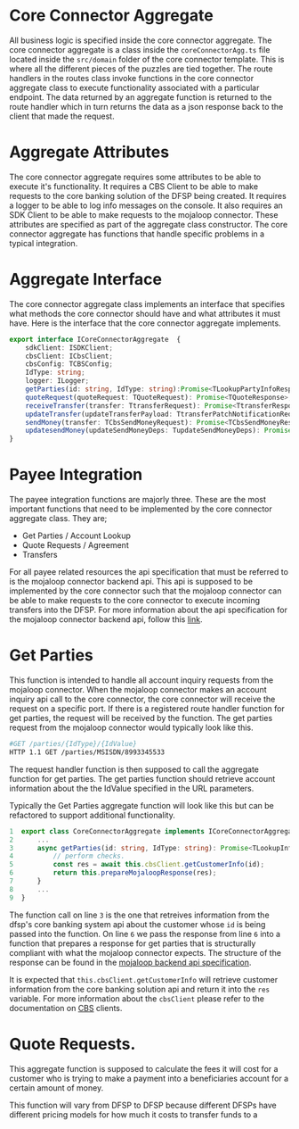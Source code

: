 # Core Connector Aggregate
All business logic is specified inside the core connector aggregate. The core connector aggregate is a class inside the `coreConnectorAgg.ts` file located inside the `src/domain` folder of the core connector template. This is where all the different pieces of the puzzles are tied together. The route handlers in the routes class invoke functions in the core connector aggregate class to execute functionality associated with a particular endpoint. The data returned by an aggregate function is returned to the route handler which in turn returns the data as a json response back to the client that made the request.

# Aggregate Attributes
The core connector aggregate requires some attributes to be able to execute it's functionality. It requires a CBS Client to be able to make requests to the core banking solution of the DFSP being created. It requires a logger to be able to log info messages on the console. It also requires an SDK Client to be able to make requests to the mojaloop connector. These attributes are specified as part of the aggregate class constructor. The core connector aggregate has functions that handle specific problems in a typical integration.

# Aggregate Interface
The core connector aggregate class implements an interface that specifies what methods the core connector should have and what attributes it must have. Here is the interface that the core connector aggregate implements.

```typescript
export interface ICoreConnectorAggregate  {
    sdkClient: ISDKClient;
    cbsClient: ICbsClient;
    cbsConfig: TCBSConfig;
    IdType: string;
    logger: ILogger;
    getParties(id: string, IdType: string):Promise<TLookupPartyInfoResponse>;
    quoteRequest(quoteRequest: TQuoteRequest): Promise<TQuoteResponse>;
    receiveTransfer(transfer: TtransferRequest): Promise<TtransferResponse>;
    updateTransfer(updateTransferPayload: TtransferPatchNotificationRequest, transferId: string): Promise<void>;
    sendMoney(transfer: TCbsSendMoneyRequest): Promise<TCbsSendMoneyResponse>
    updatesendMoney(updateSendMoneyDeps: TupdateSendMoneyDeps): Promise<TtransferContinuationResponse>
}
```

# Payee Integration
The payee integration functions are majorly three. These are the most important functions that need to be implemented by the core connector aggregate class. They are;
- Get Parties / Account Lookup
- Quote Requests / Agreement 
- Transfers 

For all payee related resources the api specification that must be referred to is the mojaloop connector backend api. This api is supposed to be implemented by the core connector such that the mojaloop connector can be able to make requests to the core connector to execute incoming transfers into the DFSP. For more information about the api specification for the mojaloop connector backend api, follow this [link](https://mojaloop.github.io/api-snippets/?urls.primaryName=SDK%20Backend%20v2.1.0).

# Get Parties
This function is intended to handle all account inquiry requests from the mojaloop connector. When the mojaloop connector makes an account inquiry api call to the core connector, the core connector will receive the request on a specific port. If there is a registered route handler function for get parties, the request will be received by the function. The get parties request from the mojaloop connector would typically look like this.

```BASH
#GET /parties/{IdType}/{IdValue}
HTTP 1.1 GET /parties/MSISDN/8993345533
```
The request handler function is then supposed to call the aggregate function for get parties. The get parties function should retrieve account information about the the IdValue specified in the URL parameters.

Typically the Get Parties aggregate function will look like this but can be refactored to support additional functionality.

```typescript
1  export class CoreConnectorAggregate implements ICoreConnectorAggregate {
2      ...
3      async getParties(id: string, IdType: string): Promise<TLookupInfoResponse> {
4          // perform checks.
5          const res = await this.cbsClient.getCustomerInfo(id);
6          return this.prepareMojaloopResponse(res);
7      }
8      ...
9  }
```
The function call on line `3` is the one that retreives information from the dfsp's core banking system api about the customer whose `id` is being passed into the function. On line `6` we pass the response from line `6` into a function that prepares a response for get parties that is structurally compliant with what the mojaloop connector expects. The structure of the response can be found in the [mojaloop backend api specification](https://mojaloop.github.io/api-snippets/?urls.primaryName=SDK%20Backend%20v2.1.0). 

It is expected that `this.cbsClient.getCustomerInfo` will retrieve customer information from the core banking solution api and return it into the `res` variable. For more information about the `cbsClient` please refer to the documentation on [CBS](./CBSClient.md) clients.

# Quote Requests.
This aggregate function is supposed to calculate the fees it will cost for a customer who is trying to make a payment into a beneficiaries account for a certain amount of money.

This function will vary from DFSP to DFSP because different DFSPs have different pricing models for how much it costs to transfer funds to a



